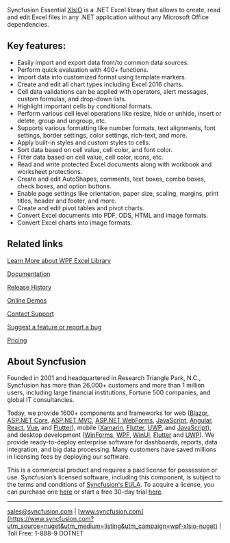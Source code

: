 Syncfusion Essential [XlsIO](https://www.syncfusion.com/excel-framework/net?utm_source=nuget&utm_medium=listing&utm_campaign=wpf-xlsio-nuget) is a .NET Excel library that allows to create, read and edit Excel files in any .NET application without any Microsoft Office dependencies.

## Key features:
* Easily import and export data from/to common data sources.
* Perform quick evaluation with 400+ functions.
* Import data into customized format using template markers.
* Create and edit all chart types including Excel 2016 charts.
* Cell data validations can be applied with operators, alert messages, custom formulas, and drop-down lists.
* Highlight important cells by conditional formats.
* Perform various cell level operations like resize, hide or unhide, insert or delete, group and ungroup, etc.
* Supports various formatting like number formats, text alignments, font settings, border settings, color settings, rich-text, and more.
* Apply built-in styles and custom styles to cells.
* Sort data based on cell value, cell color, and font color.
* Filter data based on cell value, cell color, icons, etc.
* Read and write protected Excel documents along with workbook and worksheet protections.
* Create and edit AutoShapes, comments, text boxes, combo boxes, check boxes, and option buttons.
* Enable page settings like orientation, paper size, scaling, margins, print titles, header and footer, and more.
* Create and edit pivot tables and pivot charts.
* Convert Excel documents into PDF, ODS, HTML and image formats.
* Convert Excel charts into image formats.

## Related links
[Learn More about WPF Excel Library](https://www.syncfusion.com/excel-framework/net?utm_source=nuget&utm_medium=listing&utm_campaign=wpf-xlsio-nuget)

[Documentation](https://help.syncfusion.com/file-formats/xlsio/overview?utm_source=nuget&utm_medium=listing&utm_campaign=wpf-xlsio-nuget
)

[Release History](https://help.syncfusion.com/wpf/release-notes/v19.4.0.53?utm_source=nuget&utm_medium=listing&utm_campaign=wpf-xlsio-nuget)

[Online Demos](https://github.com/syncfusion/wpf-demos?utm_source=nuget&utm_medium=listing&utm_campaign=wpf-xlsio-nuget)

[Contact Support](https://www.syncfusion.com/support/directtrac/incidents/newincident/?utm_source=nuget&utm_medium=listing&utm_campaign=wpf-xlsio-nuget)

[Suggest a feature or report a bug](https://www.syncfusion.com/feedback/wpf?utm_source=nuget&utm_medium=listing&utm_campaign=wpf-xlsio-nuget)

[Pricing](https://www.syncfusion.com/sales/products/wpf?utm_source=nuget&utm_medium=listing&utm_campaign=wpf-xlsio-nuget)

## About Syncfusion
Founded in 2001 and headquartered in Research Triangle Park, N.C., Syncfusion has more than 26,000+ customers and more than 1 million users, including large financial institutions, Fortune 500 companies, and global IT consultancies.

Today, we provide 1600+ components and frameworks for web ([Blazor](https://www.syncfusion.com/blazor-components?utm_source=nuget&utm_medium=listing&utm_campaign=wpf-xlsio-nuget), [ASP.NET Core](https://www.syncfusion.com/aspnet-core-ui-controls?utm_source=nuget&utm_medium=listing&utm_campaign=wpf-xlsio-nuget), [ASP.NET MVC](https://www.syncfusion.com/aspnet-mvc-ui-controls?utm_source=nuget&utm_medium=listing&utm_campaign=wpf-xlsio-nuget), [ASP.NET WebForms](https://www.syncfusion.com/jquery/aspnet-webforms-ui-controls?utm_source=nuget&utm_medium=listing&utm_campaign=wpf-xlsio-nuget), [JavaScript](https://www.syncfusion.com/javascript-ui-controls?utm_source=nuget&utm_medium=listing&utm_campaign=wpf-xlsio-nuget), [Angular](https://www.syncfusion.com/angular-ui-components?utm_source=nuget&utm_medium=listing&utm_campaign=wpf-xlsio-nuget), [React](https://www.syncfusion.com/react-ui-components?utm_source=nuget&utm_medium=listing&utm_campaign=wpf-xlsio-nuget), [Vue](https://www.syncfusion.com/vue-ui-components?utm_source=nuget&utm_medium=listing&utm_campaign=wpf-xlsio-nuget), and [Flutter](https://www.syncfusion.com/flutter-widgets?utm_source=nuget&utm_medium=listing&utm_campaign=wpf-xlsio-nuget)), mobile ([Xamarin](https://www.syncfusion.com/xamarin-ui-controls?utm_source=nuget&utm_medium=listing&utm_campaign=wpf-xlsio-nuget), [Flutter](https://www.syncfusion.com/flutter-widgets?utm_source=nuget&utm_medium=listing&utm_campaign=wpf-xlsio-nuget), [UWP](https://www.syncfusion.com/uwp-ui-controls?utm_source=nuget&utm_medium=listing&utm_campaign=wpf-xlsio-nuget), and [JavaScript](https://www.syncfusion.com/javascript-ui-controls?utm_source=nuget&utm_medium=listing&utm_campaign=wpf-xlsio-nuget)), and desktop development ([WinForms](https://www.syncfusion.com/winforms-ui-controls?utm_source=nuget&utm_medium=listing&utm_campaign=wpf-xlsio-nuget), [WPF](https://www.syncfusion.com/wpf-ui-controls?utm_source=nuget&utm_medium=listing&utm_campaign=wpf-xlsio-nuget), [WinUI](https://www.syncfusion.com/winui-controls?utm_source=nuget&utm_medium=listing&utm_campaign=wpf-xlsio-nuget), [Flutter](https://www.syncfusion.com/flutter-widgets?utm_source=nuget&utm_medium=listing&utm_campaign=wpf-xlsio-nuget) and [UWP](https://www.syncfusion.com/uwp-ui-controls?utm_source=nuget&utm_medium=listing&utm_campaign=wpf-xlsio-nuget)). We provide ready-to-deploy enterprise software for dashboards, reports, data integration, and big data processing. Many customers have saved millions in licensing fees by deploying our software.


This is a commercial product and requires a paid license for possession or use. Syncfusion’s licensed software, including this component, is subject to the terms and conditions of [Syncfusion's EULA](https://www.syncfusion.com/eula/es/?utm_source=nuget&utm_medium=listing&utm_campaign=wpf-xlsio-nuget). To acquire a license, you can purchase one [here]( https://www.syncfusion.com/sales/products?utm_source=nuget&utm_medium=listing&utm_campaign=wpf-xlsio-nuget) or start a free 30-day trial [here](https://www.syncfusion.com/account/manage-trials/start-trials?utm_source=nuget&utm_medium=listing&utm_campaign=wpf-xlsio-nuget).

___

[sales@syncfusion.com](mailto:sales@syncfusion.com?Subject=Syncfusion%20XlsIO%20WPF-%20NuGet) | [www.syncfusion.com](https://www.syncfusion.com?utm_source=nuget&utm_medium=listing&utm_campaign=wpf-xlsio-nuget) | Toll Free: 1-888-9 DOTNET


